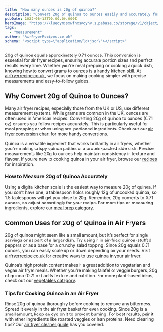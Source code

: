 ```yaml
---
title: "How many ounces is 20g of quinoa?"
description: "Convert 20g of quinoa to ounces easily and accurately for perfect air fryer meals every time."
pubDate: 2025-08-12T00:00:00.000Z
heroImage: "https://klueoymssxwfnxsvcyhv.supabase.co/storage/v1/object/public/md/how-many-ounces-is-20g-of-quinoa-17735dd8.webp"
tags:
  - "measurement"
author: "AirFryerRecipes.co.uk"
schema: "<script type=\"application/ld+json\"></script>"
---
```


<p>20g of quinoa equals approximately 0.71 ounces. This conversion is essential for air fryer recipes, ensuring accurate portion sizes and perfect results every time. Whether you're meal prepping or cooking a quick dish, knowing how to convert grams to ounces is a handy kitchen skill. At <a href=https://www.airfryerrecipe.co.uk>airfryerrecipe.co.uk</a>, we focus on making cooking simpler with precise measurements and easy-to-follow guides.</p>  

<h2>Why Convert 20g of Quinoa to Ounces?</h2>  
<p>Many air fryer recipes, especially those from the UK or US, use different measurement systems. While grams are common in the UK, ounces are often used in American recipes. Converting 20g of quinoa to ounces (0.71 oz) ensures you follow recipes accurately. This is particularly useful for meal prepping or when using pre-portioned ingredients. Check out our <a href=https://www.airfryerrecipe.co.uk/air-fryer-conversion-chart>air fryer conversion chart</a> for more handy conversions.</p>  

<p>Quinoa is a versatile ingredient that works brilliantly in air fryers, whether you're making crispy quinoa patties or a protein-packed side dish. Precise measurements like 20g to ounces help maintain consistency in texture and flavour. If you're new to cooking quinoa in your air fryer, browse our <a href=https://www.airfryerrecipe.co.uk/recipes>recipes</a> for inspiration.</p>  

<h3>How to Measure 20g of Quinoa Accurately</h3>  
<p>Using a digital kitchen scale is the easiest way to measure 20g of quinoa. If you don’t have one, a tablespoon holds roughly 12g of uncooked quinoa, so 1.5 tablespoons will get you close to 20g. Remember, 20g converts to 0.71 ounces, so adjust accordingly for your recipe. For more tips on measuring ingredients, explore our <a href=https://www.airfryerrecipe.co.uk/recipe-category/meal-prep>meal prep category</a>.</p>  

<h2>Common Uses for 20g of Quinoa in Air Fryers</h2>  
<p>20g of quinoa might seem like a small amount, but it’s perfect for single servings or as part of a larger dish. Try using it in air-fried quinoa-stuffed peppers or as a base for a crunchy salad topping. Since 20g equals 0.71 ounces, you can easily scale up or down depending on your needs. Visit <a href=https://www.airfryerrecipe.co.uk>airfryerrecipe.co.uk</a> for creative ways to use quinoa in your air fryer.</p>  

<p>Quinoa’s high protein content makes it a great addition to vegetarian and vegan air fryer meals. Whether you're making falafel or veggie burgers, 20g of quinoa (0.71 oz) adds texture and nutrition. For more plant-based ideas, check out our <a href=https://www.airfryerrecipe.co.uk/recipe-category/vegetables>vegetables category</a>.</p>  

<h3>Tips for Cooking Quinoa in an Air Fryer</h3>  
<p>Rinse 20g of quinoa thoroughly before cooking to remove any bitterness. Spread it evenly in the air fryer basket for even cooking. Since 20g is a small amount, keep an eye on it to prevent burning. For best results, pair it with other ingredients like roasted veggies or lean proteins. Need cleaning tips? Our <a href=https://www.airfryerrecipe.co.uk/air-fryer-cleaner>air fryer cleaner guide</a> has you covered.</p>